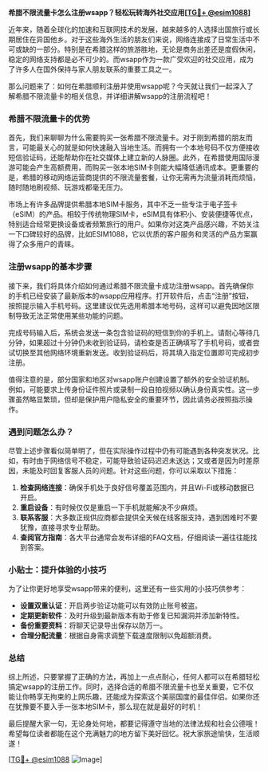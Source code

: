 **希腊不限流量卡怎么注册wsapp？轻松玩转海外社交应用[[TG💪+ @esim1088](https://t.me/s/esim1088)]**

近年来，随着全球化的加速和互联网技术的发展，越来越多的人选择出国旅行或长期居住在异国他乡。对于这些海外生活的朋友们来说，网络连接成了日常生活中不可或缺的一部分。特别是在希腊这样的旅游胜地，无论是商务出差还是度假休闲，稳定的网络支持都是必不可少的。而wsapp作为一款广受欢迎的社交应用，成为了许多人在国外保持与家人朋友联系的重要工具之一。

那么问题来了：如何在希腊顺利注册并使用wsapp呢？今天就让我们一起深入了解希腊不限流量卡的相关信息，并详细讲解wsapp的注册流程吧！

### 希腊不限流量卡的优势

首先，我们来聊聊为什么需要购买一张希腊不限流量卡。对于刚到希腊的朋友而言，可能最关心的就是如何快速融入当地生活。而拥有一个本地号码不仅方便接收短信验证码，还能帮助你在社交媒体上建立新的人脉圈。此外，在希腊使用国际漫游可能会产生高额费用，而购买一张本地SIM卡则能大幅降低通讯成本。更重要的是，希腊的移动网络运营商提供的不限流量套餐，让你无需再为流量消耗而烦恼，随时随地刷视频、玩游戏都毫无压力。

市场上有许多品牌提供希腊本地SIM卡服务，其中不乏一些专注于电子签卡（eSIM）的产品。相较于传统物理SIM卡，eSIM具有体积小、安装便捷等优点，特别适合经常更换设备或者频繁旅行的用户。如果你对这类产品感兴趣，不妨关注一下口碑较好的品牌，比如ESIM1088，它以优质的客户服务和灵活的产品方案赢得了众多用户的青睐。

### 注册wsapp的基本步骤

接下来，我们将具体介绍如何通过希腊不限流量卡成功注册wsapp。首先确保你的手机已经安装了最新版本的wsapp应用程序。打开软件后，点击“注册”按钮，按照提示输入手机号码。这里建议优先选用希腊本地号码，这样可以避免因地区限制导致无法正常使用某些功能的问题。

完成号码输入后，系统会发送一条包含验证码的短信到你的手机上。请耐心等待几分钟，如果超过十分钟仍未收到验证码，请检查是否正确填写了手机号码，或者尝试切换至其他网络环境重新发送。收到验证码后，将其填入指定位置即可完成初步注册。

值得注意的是，部分国家和地区对wsapp账户创建设置了额外的安全验证机制。例如，可能要求上传身份证件照片或录制一段自拍视频以确认身份真实性。这一步骤虽然略显繁琐，但却是保护用户隐私安全的重要环节，因此请务必按照指示操作。

### 遇到问题怎么办？

尽管上述步骤看似简单明了，但在实际操作过程中仍有可能遇到各种突发状况。比如，有时由于网络信号不稳定，可能导致验证码迟迟未送达；又或者是因为时差原因，未能及时回复客服人员的问题。针对这些问题，你可以采取以下措施：

1. **检查网络连接**：确保手机处于良好信号覆盖范围内，并且Wi-Fi或移动数据已开启。
2. **重启设备**：有时候仅仅是重启一下手机就能解决不少麻烦。
3. **联系客服**：大多数正规供应商都会提供全天候在线客服支持，遇到困难时不要犹豫，直接寻求专业帮助。
4. **查阅官方指南**：各大平台通常会发布详细的FAQ文档，仔细阅读一遍往往能找到答案。

### 小贴士：提升体验的小技巧

为了让你更好地享受wsapp带来的便利，这里还有一些实用的小技巧供参考：

- **设置双重认证**：开启两步验证功能可以有效防止账号被盗。
- **定期更新软件**：及时升级到最新版本有助于修复已知漏洞并添加新特性。
- **备份重要资料**：将聊天记录导出保存以防万一。
- **合理分配流量**：根据自身需求调整下载速度限制以免超额消费。

### 总结

综上所述，只要掌握了正确的方法，再加上一点点耐心，任何人都可以在希腊轻松搞定wsapp的注册工作。同时，选择合适的希腊不限流量卡也至关重要，它不仅能让你畅享无拘束的上网乐趣，还能成为探索这个美丽国度的最佳伴侣。如果你还在犹豫要不要入手一张本地SIM卡，那么现在就是最好的时机！

最后提醒大家一句，无论身处何地，都要记得遵守当地的法律法规和社会公德哦！希望每位读者都能在这个充满魅力的地方留下美好回忆。祝大家旅途愉快，生活顺遂！

[[TG💪+ @esim1088](https://t.me/s/esim1088) ![Image](https://i.postimg.cc/4NQfJmqS/Snipaste-2025-05-13-00-14-12.png)]